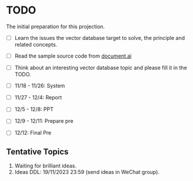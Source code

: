 # TODO

The initial preparation for this projection.

- [ ] Learn the issues the vector database target to solve, the principle and related concepts.
- [ ] Read the sample source code from [document.ai](https://github.com/GanymedeNil/document.ai)
- [ ] Think about an interesting vector database topic and please fill it in the TODO.
- [ ] 11/18 - 11/26: System
- [ ] 11/27 - 12/4: Report
- [ ] 12/5 - 12/8: PPT
- [ ] 12/9 - 12/11: Prepare pre
- [ ] 12/12: Final Pre


## Tentative Topics

1. Waiting for brilliant ideas.
2. Ideas DDL: 19/11/2023 23:59 (send ideas in WeChat group).
